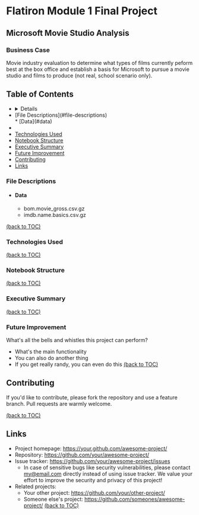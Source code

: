 # Flatiron Module 1 Final Project
## Microsoft Movie Studio Analysis

### Business Case
Movie industry evaluation to determine what types of films currently peform best at the box office and establish a basis for Microsoft to pursue a movie studio and films to produce (not real, school scenario only).

## Table of Contents
  - <details>
  - <summary>[File Descriptions](#file-descriptions)</summary>
    * [Data](#data)
  - </details> 
  - [Technologies Used](#technologies-used)
  - [Notebook Structure](#notebook-structure)
  - [Executive Summary](#executive-summary)
  - [Future Improvement](#future-improvement)
  - [Contributing](#contributing)
  - [Links](#links)

### File Descriptions
- #### Data
    * bom.movie_gross.csv.gz
    * imdb.name.basics.csv.gz

[(back to TOC)](#table-of-contents)
### Technologies Used

[(back to TOC)](#table-of-contents)
### Notebook Structure


[(back to TOC)](#table-of-contents)
### Executive Summary


[(back to TOC)](#table-of-contents)
### Future Improvement

What's all the bells and whistles this project can perform?
* What's the main functionality
* You can also do another thing
* If you get really randy, you can even do this
[(back to TOC)](#table-of-contents)
## Contributing

If you'd like to contribute, please fork the repository and use a feature
branch. Pull requests are warmly welcome.

[(back to TOC)](#table-of-contents)
## Links

- Project homepage: https://your.github.com/awesome-project/
- Repository: https://github.com/your/awesome-project/
- Issue tracker: https://github.com/your/awesome-project/issues
  - In case of sensitive bugs like security vulnerabilities, please contact
    my@email.com directly instead of using issue tracker. We value your effort
    to improve the security and privacy of this project!
- Related projects:
  - Your other project: https://github.com/your/other-project/
  - Someone else's project: https://github.com/someones/awesome-project/
[(back to TOC)](#table-of-contents)
